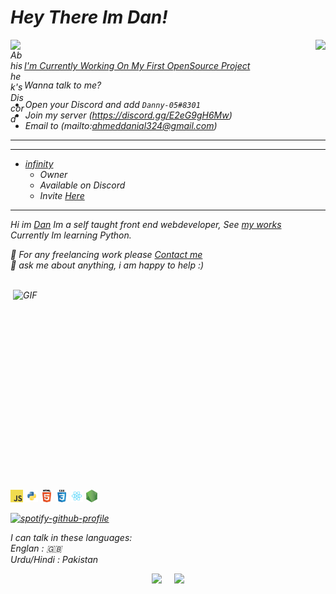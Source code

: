 
<i width="25px"><h1>Hey There Im Dan!</h1>
<a href="https://discord.gg/E2eG9gH6Mw">
  <img align="left" alt="Abhishek's Discord" width="22px" src="https://raw.githubusercontent.com/peterthehan/peterthehan/master/assets/discord.svg" />
</a>



<p align="right">
  <a href="#">
      <img src="https://api.visitorbadge.io/api/VisitorHit?user=estruyf&repo=github-visitors-badge&countColor=%237B1E7A" />
   </a>
</p>

  <a href="https://github.com/Danny-05/Elevate-Music-App">I'm Currently Working On My First OpenSource Project</a>

Wanna talk to me?
* Open your Discord and add `Danny-05#8301`
* Join my server (https://discord.gg/E2eG9gH6Mw)
* Email to (mailto:ahmeddanial324@gmail.com)

***

***
- [infinity]()
  - Owner
  - Available on Discord
  - Invite <a href="https://discord.com/oauth2/authorize?client_id=901810723146059806&permissions=70282305&scope=bot">Here</a>

***
Hi im <a href="#">Dan</a> Im a self taught front end webdeveloper, See <a href="https://github.com/Danny-05/repositories/">my works</a><br>
Currently Im learning Python.

💼 For any freelancing work please <a href="https://instagram.com/unofficialdxnny" target="blank">Contact me</a><br>
💬 ask me about anything, i am happy to help :)

<br>
  <img align="right" alt="GIF" src="http://i.imgur.com/lsNB3.gif" width="500" height="320" />

<code><img height="20" src="https://raw.githubusercontent.com/github/explore/80688e429a7d4ef2fca1e82350fe8e3517d3494d/topics/javascript/javascript.png"></code>
<code><img height="20" src="https://raw.githubusercontent.com/github/explore/80688e429a7d4ef2fca1e82350fe8e3517d3494d/topics/python/python.png"></code>
<code><img height="20" src="https://raw.githubusercontent.com/github/explore/80688e429a7d4ef2fca1e82350fe8e3517d3494d/topics/html/html.png"></code>
<code><img height="20" src="https://raw.githubusercontent.com/github/explore/80688e429a7d4ef2fca1e82350fe8e3517d3494d/topics/css/css.png"></code>
<code><img height="20" src="https://raw.githubusercontent.com/github/explore/80688e429a7d4ef2fca1e82350fe8e3517d3494d/topics/react/react.png"></code>
<code><img height="20" src="https://raw.githubusercontent.com/github/explore/80688e429a7d4ef2fca1e82350fe8e3517d3494d/topics/nodejs/nodejs.png"></code>

[![spotify-github-profile](https://spotify-github-profile.vercel.app/api/view?uid=ahmeddanial&cover_image=true&theme=novatorem)](https://spotify-github-profile.vercel.app/api/view?uid=ahmeddanial&redirect=true)


I can talk in these languages:<br>
Englan : 🇬🇧 <br>
Urdu/Hindi : Pakistan	 <br>



<p align="center"><a href="https://github.com/Danny-05">
<img height="165" src="https://github-readme-stats.vercel.app/api?username=Danny-05&show_icons=true&include_all_commits=true&theme=react&cache_seconds=3200&hide_border=true" /></a>
&nbsp;&nbsp;&nbsp;
<a href="https://github.com/Danny-05"><img src="https://github-readme-stats.vercel.app/api/top-langs/?username=Danny-05&layout=compact&theme=react&hide_border=true" />
</a></p>
